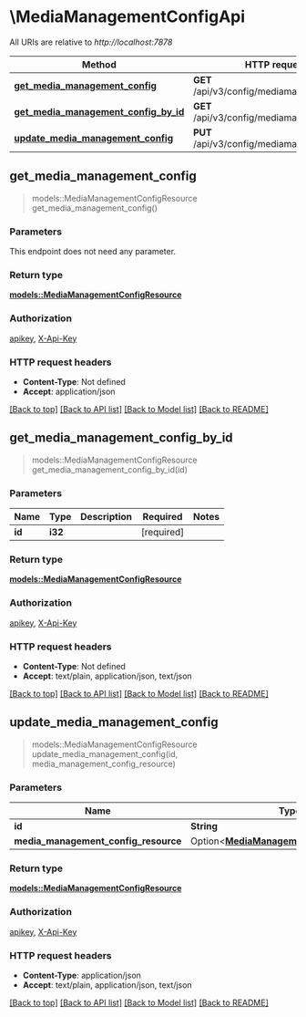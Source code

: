 # \MediaManagementConfigApi

All URIs are relative to *http://localhost:7878*

Method | HTTP request | Description
------------- | ------------- | -------------
[**get_media_management_config**](MediaManagementConfigApi.md#get_media_management_config) | **GET** /api/v3/config/mediamanagement | 
[**get_media_management_config_by_id**](MediaManagementConfigApi.md#get_media_management_config_by_id) | **GET** /api/v3/config/mediamanagement/{id} | 
[**update_media_management_config**](MediaManagementConfigApi.md#update_media_management_config) | **PUT** /api/v3/config/mediamanagement/{id} | 



## get_media_management_config

> models::MediaManagementConfigResource get_media_management_config()


### Parameters

This endpoint does not need any parameter.

### Return type

[**models::MediaManagementConfigResource**](MediaManagementConfigResource.md)

### Authorization

[apikey](../README.md#apikey), [X-Api-Key](../README.md#X-Api-Key)

### HTTP request headers

- **Content-Type**: Not defined
- **Accept**: application/json

[[Back to top]](#) [[Back to API list]](../README.md#documentation-for-api-endpoints) [[Back to Model list]](../README.md#documentation-for-models) [[Back to README]](../README.md)


## get_media_management_config_by_id

> models::MediaManagementConfigResource get_media_management_config_by_id(id)


### Parameters


Name | Type | Description  | Required | Notes
------------- | ------------- | ------------- | ------------- | -------------
**id** | **i32** |  | [required] |

### Return type

[**models::MediaManagementConfigResource**](MediaManagementConfigResource.md)

### Authorization

[apikey](../README.md#apikey), [X-Api-Key](../README.md#X-Api-Key)

### HTTP request headers

- **Content-Type**: Not defined
- **Accept**: text/plain, application/json, text/json

[[Back to top]](#) [[Back to API list]](../README.md#documentation-for-api-endpoints) [[Back to Model list]](../README.md#documentation-for-models) [[Back to README]](../README.md)


## update_media_management_config

> models::MediaManagementConfigResource update_media_management_config(id, media_management_config_resource)


### Parameters


Name | Type | Description  | Required | Notes
------------- | ------------- | ------------- | ------------- | -------------
**id** | **String** |  | [required] |
**media_management_config_resource** | Option<[**MediaManagementConfigResource**](MediaManagementConfigResource.md)> |  |  |

### Return type

[**models::MediaManagementConfigResource**](MediaManagementConfigResource.md)

### Authorization

[apikey](../README.md#apikey), [X-Api-Key](../README.md#X-Api-Key)

### HTTP request headers

- **Content-Type**: application/json
- **Accept**: text/plain, application/json, text/json

[[Back to top]](#) [[Back to API list]](../README.md#documentation-for-api-endpoints) [[Back to Model list]](../README.md#documentation-for-models) [[Back to README]](../README.md)

